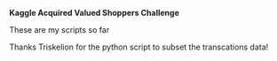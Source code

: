 **Kaggle Acquired Valued Shoppers Challenge**

These are my scripts so far

Thanks Triskelion for the python script to subset the transcations data!
